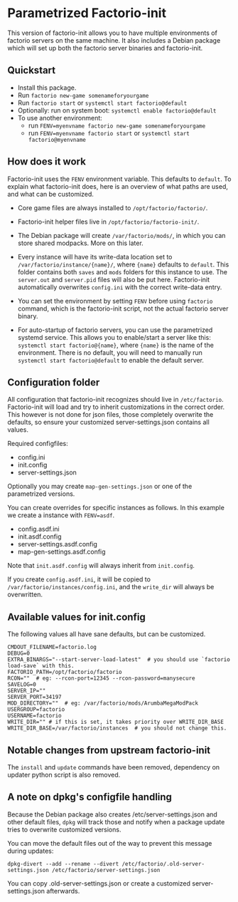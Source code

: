 Parametrized Factorio-init
==========================

This version of factorio-init allows you to have multiple environments
of factorio servers on the same machine. It also includes a Debian package
which will set up both the factorio server binaries and factorio-init.


Quickstart
----------

- Install this package.
- Run `factorio new-game somenameforyourgame`
- Run `factorio start` or `systemctl start factorio@default`
- Optionally: run on system boot: `systemctl enable factorio@default`
- To use another environment:
  - run `FENV=myenvname factorio new-game somenameforyourgame`
  - run `FENV=myenvname factorio start` or `systemctl start factorio@myenvname`


How does it work
----------------

Factorio-init uses the `FENV` environment variable. This defaults to `default`.
To explain what factorio-init does, here is an overview of what paths are used,
and what can be customized.


- Core game files are always installed to `/opt/factorio/factorio/`.

- Factorio-init helper files live in `/opt/factorio/factorio-init/`.

- The Debian package will create `/var/factorio/mods/`, in which you
  can store shared modpacks. More on this later.

- Every instance will have its write-data location set to 
  `/var/factorio/instance/{name}/`, where `{name}` defaults to `default`.
  This folder contains both `saves` and `mods` folders for this instance to use.
  The `server.out` and `server.pid` files will also be put here.
  Factorio-init automatically overwrites `config.ini` with the correct write-data entry.

- You can set the environment by setting `FENV` before using `factorio` command,
  which is the factorio-init script, not the actual factorio server binary.

- For auto-startup of factorio servers, you can use the parametrized systemd service.
  This allows you to enable/start a server like this: `systemctl start factorio@{name}`,
  where `{name}` is the name of the environment. There is no default, you will need to 
  manually run `systemctl start factorio@default` to enable the default server.


Configuration folder
--------------------

All configuration that factorio-init recognizes should live in `/etc/factorio`.
Factorio-init will load and try to inherit customizations in the correct order.
This however is not done for json files, those completely overwrite the defaults,
so ensure your customized server-settings.json contains all values.

Required configfiles:

- config.ini
- init.config
- server-settings.json

Optionally you may create `map-gen-settings.json` or one of the parametrized versions.

You can create overrides for specific instances as follows. 
In this example we create a instance with `FENV=asdf`.

- config.asdf.ini
- init.asdf.config
- server-settings.asdf.config
- map-gen-settings.asdf.config

Note that `init.asdf.config` will always inherit from `init.config`.

If you create `config.asdf.ini`, it will be copied to `/var/factorio/instances/config.ini`,
and the `write_dir` will always be overwritten.


Available values for init.config
--------------------------------

The following values all have sane defaults, but can be customized.

```
CMDOUT_FILENAME=factorio.log
DEBUG=0
EXTRA_BINARGS="--start-server-load-latest"  # you should use `factorio load-save` with this.
FACTORIO_PATH=/opt/factorio/factorio
RCON=""  # eg: --rcon-port=12345 --rcon-password=manysecure
SAVELOG=0
SERVER_IP=""
SERVER_PORT=34197
MOD_DIRECTORY=""  # eg: /var/factorio/mods/ArumbaMegaModPack
USERGROUP=factorio
USERNAME=factorio
WRITE_DIR="" # if this is set, it takes priority over WRITE_DIR_BASE
WRITE_DIR_BASE=/var/factorio/instances  # you should not change this.
```


Notable changes from upstream factorio-init
-------------------------------------------

The `install` and `update` commands have been removed, 
dependency on updater python script is also removed.


A note on dpkg's configfile handling
------------------------------------

Because the Debian package also creates /etc/server-settings.json and other default files,
`dpkg` will track those and notify when a package update tries to overwrite customized versions.

You can move the default files out of the way to prevent this message during updates:

`dpkg-divert --add --rename --divert /etc/factorio/.old-server-settings.json /etc/factorio/server-settings.json`

You can copy .old-server-settings.json or create a customized server-settings.json afterwards.
